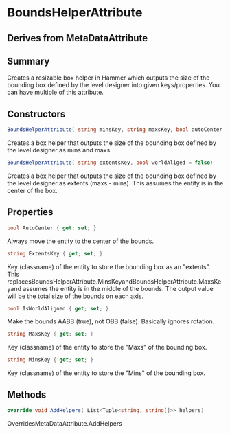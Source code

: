 # BoundsHelperAttribute

## Derives from MetaDataAttribute

## Summary

Creates a resizable box helper in Hammer which outputs the size of the bounding box defined by the level designer into given keys/properties.
You can have multiple of this attribute.
## Constructors

```c#
BoundsHelperAttribute( string minsKey, string maxsKey, bool autoCenter = false, bool worldAliged = false) 
```
Creates a box helper that outputs the size of the bounding box defined by the level designer as mins and maxs
```c#
BoundsHelperAttribute( string extentsKey, bool worldAliged = false) 
```
Creates a box helper that outputs the size of the bounding box defined by the level designer as extents (maxs - mins).
This assumes the entity is in the center of the box.
## Properties

```c#
bool AutoCenter { get; set; } 
```
Always move the entity to the center of the bounds.
```c#
string ExtentsKey { get; set; } 
```
Key (classname) of the entity to store the bounding box as an "extents".
This replacesBoundsHelperAttribute.MinsKeyandBoundsHelperAttribute.MaxsKeyand assumes the entity is in the middle of the bounds.
The output value will be the total size of the bounds on each axis.
```c#
bool IsWorldAligned { get; set; } 
```
Make the bounds AABB (true), not OBB (false). Basically ignores rotation.
```c#
string MaxsKey { get; set; } 
```
Key (classname) of the entity to store the "Maxs" of the bounding box.
```c#
string MinsKey { get; set; } 
```
Key (classname) of the entity to store the "Mins" of the bounding box.
## Methods

```c#
override void AddHelpers( List<Tuple<string, string[]>> helpers) 
```
OverridesMetaDataAttribute.AddHelpers
